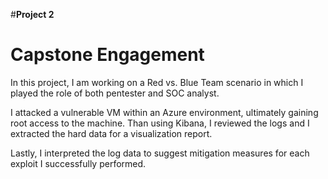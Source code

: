 #**Project 2**
# **Capstone Engagement**

In this project, I am working on a Red vs. Blue Team scenario in which I played the role of both pentester and SOC analyst.

I attacked a vulnerable VM within an Azure environment, ultimately gaining root access to the machine. Than using Kibana, I reviewed the logs and I extracted the hard data for a visualization report.

Lastly, I interpreted the log data to suggest mitigation measures for each exploit I successfully performed.

